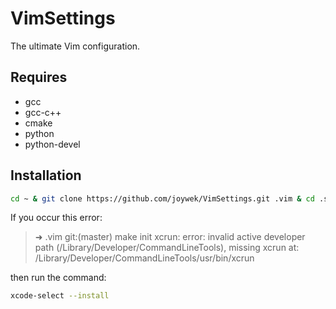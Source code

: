 # VimSettings
The ultimate Vim configuration.

## Requires

- gcc
- gcc-c++
- cmake
- python
- python-devel

## Installation

```sh
cd ~ & git clone https://github.com/joywek/VimSettings.git .vim & cd .ssh & make install
```

If you occur this error:

> ➜  .vim git:(master) make init
> xcrun: error: invalid active developer path (/Library/Developer/CommandLineTools), missing xcrun at: /Library/Developer/CommandLineTools/usr/bin/xcrun

then run the command:

```sh
xcode-select --install
```
